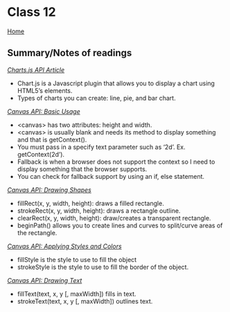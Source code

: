 
# Class 12

[Home](https://markjackson28.github.io/reading-notes/)

## Summary/Notes of readings

*[Charts.js API Article](https://www.webdesignerdepot.com/2013/11/easily-create-stunning-animated-charts-with-chart-js/)*

- Chart.js is a Javascript plugin that allows you to display a chart using HTML5’s elements.
- Types of charts you can create: line, pie, and bar chart.

*[Canvas API: Basic Usage](https://developer.mozilla.org/en-US/docs/Web/API/Canvas_API/Tutorial/Basic_usage)*

- <canvas\> has two attributes: height and width.
- <canvas\> is usually blank and needs its method to display something and that is getContext().
- You must pass in a specify text parameter such as ‘2d’. Ex. getContext(2d’).
- Fallback is when a browser does not support the context so I need to display something that the browser supports.
- You can check for fallback support by using an if, else statement.

*[Canvas API: Drawing Shapes](https://developer.mozilla.org/en-US/docs/Web/API/Canvas_API/Tutorial/Drawing_shapes)*

- fillRect(x, y, width, height): draws a filled rectangle.
- strokeRect(x, y, width, height): draws a rectangle outline.
- clearRect(x, y, width, height): draw/creates a transparent rectangle.
- beginPath() allows you to create lines and curves to split/curve areas of the rectangle.

*[Canvas API: Applying Styles and Colors](https://developer.mozilla.org/en-US/docs/Web/API/Canvas_API/Tutorial/Applying_styles_and_colors)*

- fillStyle is the style to use to fill the object
- strokeStyle is the style to use to fill the border of the object.

*[Canvas API: Drawing Text](https://developer.mozilla.org/en-US/docs/Web/API/Canvas_API/Tutorial/Drawing_text)*

- fillText(text, x, y [, maxWidth]) fills in text.
- strokeText(text, x, y [, maxWidth]) outlines text.
